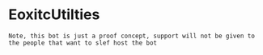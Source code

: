 # EoxitcUtilties

`Note, this bot is just a proof concept, support will not be given to the people that want to slef host the bot`
